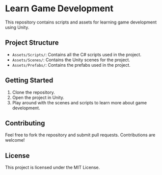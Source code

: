 # Learn Game Development

This repository contains scripts and assets for learning game development using Unity.

## Project Structure

- `Assets/Scripts/`: Contains all the C# scripts used in the project.
- `Assets/Scenes/`: Contains the Unity scenes for the project.
- `Assets/Prefabs/`: Contains the prefabs used in the project.

## Getting Started

1. Clone the repository.
2. Open the project in Unity.
3. Play around with the scenes and scripts to learn more about game development.

## Contributing

Feel free to fork the repository and submit pull requests. Contributions are welcome!

## License

This project is licensed under the MIT License.
